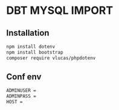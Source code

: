 
# DBT MYSQL IMPORT




## Installation

```bash
npm install dotenv
npm install bootstrap
composer require vlucas/phpdotenv
```
## Conf env
```bash
ADMINUSER =
ADMINPASS = 
HOST = 
```
